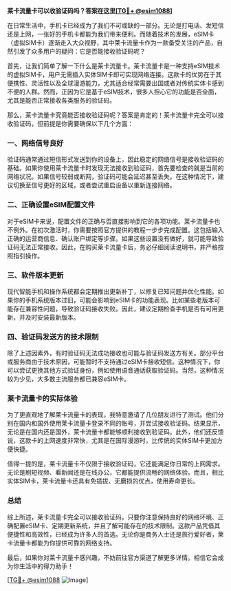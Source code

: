 **莱卡流量卡可以收验证码吗？答案在这里[[TG💪+ @esim1088](https://t.me/s/esim1088)]**

在日常生活中，手机卡已经成为了我们不可或缺的一部分。无论是打电话、发短信还是上网，一张好的手机卡都能为我们带来便利。而随着技术的发展，eSIM卡（虚拟SIM卡）逐渐走入大众视野，其中莱卡流量卡作为一款备受关注的产品，自然引发了众多用户的疑问：它是否能接收验证码呢？

首先，让我们简单了解一下什么是莱卡流量卡。莱卡流量卡是一种支持eSIM技术的虚拟SIM卡，用户无需插入实体SIM卡即可实现网络连接。这款卡的优势在于其便携性、灵活性以及全球漫游能力，尤其适合经常需要出国或者对传统实体卡感到不便的人群。然而，正因为它是基于eSIM技术，很多人担心它的功能是否全面，尤其是能否正常接收各类服务的验证码。

那么，莱卡流量卡究竟能否接收验证码呢？答案是肯定的！莱卡流量卡完全可以接收验证码，但前提是你需要确保以下几个方面：

### 一、网络信号良好

验证码通常通过短信形式发送到你的设备上，因此稳定的网络信号是接收验证码的基础。如果你使用莱卡流量卡时发现无法接收到验证码，首先要检查的就是当前的网络状况。如果信号较弱或断网，验证码可能会延迟甚至丢失。在这种情况下，建议切换至信号更好的区域，或者尝试重启设备以重新连接网络。

### 二、正确设置eSIM配置文件

对于eSIM卡来说，配置文件的正确与否直接影响到它的各项功能。莱卡流量卡也不例外。在初次激活时，你需要按照官方提供的教程一步步完成配置。这包括输入正确的运营商信息、确认账户绑定等步骤。如果这些设置没有做好，就可能导致验证码无法正常接收。因此，在购买莱卡流量卡后，务必仔细阅读说明书，并严格按照指引操作。

### 三、软件版本更新

现代智能手机和操作系统都会定期推出更新补丁，以修复已知问题并优化性能。如果你的手机系统版本过旧，可能会影响到eSIM卡的功能表现。比如某些老版本可能存在兼容性问题，导致验证码接收失败。因此，建议定期检查手机是否有可用更新，并及时安装最新版本。

### 四、验证码发送方的技术限制

除了上述因素外，有时验证码无法成功接收也可能与验证码发送方有关。部分平台或服务商由于技术原因，可能暂时不支持通过eSIM卡接收短信。这种情况下，你可以尝试更换其他方式验证身份，例如使用语音通话获取验证码。当然，这种情况较为少见，大多数主流服务都已兼容eSIM卡。

### 莱卡流量卡的实际体验

为了更直观地了解莱卡流量卡的表现，我特意邀请了几位朋友进行了测试。他们分别在国内和国外使用莱卡流量卡登录不同的账号，并尝试接收验证码。结果显示，无论是在国内还是国外，莱卡流量卡都能够顺利接收到验证码。此外，他们还反馈说，这款卡的上网速度非常快，尤其是在国际漫游时，比传统的实体SIM卡更加方便快捷。

值得一提的是，莱卡流量卡不仅限于接收验证码，它还能满足你日常的上网需求。无论是刷短视频、看新闻还是在线办公，它都能提供流畅的网络体验。而且，相比实体SIM卡，莱卡流量卡还具有免插拔、无磨损的优点，使用寿命更长。

### 总结

综上所述，莱卡流量卡完全可以接收验证码，只要你注意保持良好的网络环境、正确配置eSIM卡、定期更新系统，并且了解可能存在的技术限制。这款产品凭借其便捷性和高效性，已经成为许多人的首选。无论你是商务人士还是旅行爱好者，莱卡流量卡都能为你提供可靠的网络支持。

最后，如果你对莱卡流量卡感兴趣，不妨前往官方渠道了解更多详情。相信它会成为你生活中的得力助手！

[[TG💪+ @esim1088](https://t.me/s/esim1088) ![Image](https://i.postimg.cc/4NQfJmqS/Snipaste-2025-05-13-00-14-12.png)]